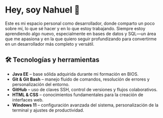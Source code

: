 # Hey, soy Nahuel 👋

Este es mi espacio personal como desarrollador, donde comparto un poco sobre mí, lo que sé hacer y en lo que estoy trabajando. Siempre estoy aprendiendo algo nuevo, especialmente en bases de datos y SQL—un área que me apasiona y en la que quiero seguir profundizando para convertirme en un desarrollador más completo y versátil.

## 🛠️ Tecnologías y herramientas

- **Java EE** – base sólida adquirida durante mi formación en BIOS.
- **Git & Git Bash** – manejo fluido de comandos, resolución de errores y personalización del entorno.
- **GitHub** – uso de claves SSH, control de versiones y flujos colaborativos.
- **HTML & CSS** – conocimientos fundamentales para la creación de interfaces web.
- **Windows 11** – configuración avanzada del sistema, personalización de la terminal y ajustes de productividad.
